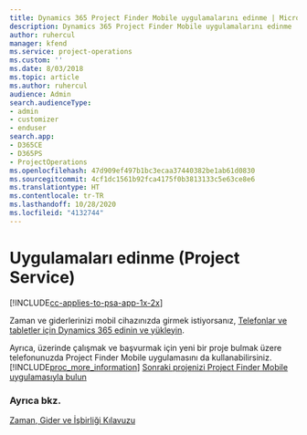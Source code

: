 ```yaml
---
title: Dynamics 365 Project Finder Mobile uygulamalarını edinme | MicrosoftDocs
description: Dynamics 365 Project Finder Mobile uygulamalarını edinme
author: ruhercul
manager: kfend
ms.service: project-operations
ms.custom: ''
ms.date: 8/03/2018
ms.topic: article
ms.author: ruhercul
audience: Admin
search.audienceType:
- admin
- customizer
- enduser
search.app:
- D365CE
- D365PS
- ProjectOperations
ms.openlocfilehash: 47d909ef497b1bc3ecaa37440382be1ab61d0830
ms.sourcegitcommit: 4cf1dc1561b92fca4175f0b3813133c5e63ce8e6
ms.translationtype: HT
ms.contentlocale: tr-TR
ms.lasthandoff: 10/28/2020
ms.locfileid: "4132744"
---
```

# <a name="get-the-apps-project-service"></a>Uygulamaları edinme (Project Service)

[!INCLUDE[cc-applies-to-psa-app-1x-2x](../includes/cc-applies-to-psa-app-1x-2x.md)]

Zaman ve giderlerinizi mobil cihazınızda girmek istiyorsanız, [Telefonlar ve tabletler için Dynamics 365 edinin ve yükleyin](https://docs.microsoft.com/dynamics365/mobile-app/dynamics-365-phones-tablets-users-guide).  
  
 Ayrıca, üzerinde çalışmak ve başvurmak için yeni bir proje bulmak üzere telefonunuzda Project Finder Mobile uygulamasını da kullanabilirsiniz. [!INCLUDE[proc_more_information](../includes/proc-more-information.md)] [Sonraki projenizi Project Finder Mobile uygulamasıyla bulun](../psa/find-next-project-finder-mobile-app.md) 
  
### <a name="see-also"></a>Ayrıca bkz.  
 [Zaman, Gider ve İşbirliği Kılavuzu](../psa/time-expense-collaboration-guide.md)
